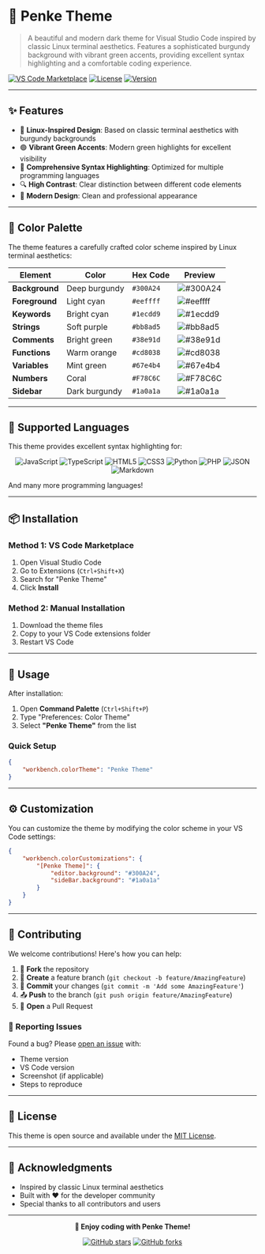 # 🎨 Penke Theme

> A beautiful and modern dark theme for Visual Studio Code inspired by classic Linux terminal aesthetics. Features a sophisticated burgundy background with vibrant green accents, providing excellent syntax highlighting and a comfortable coding experience.

[![VS Code Marketplace](https://img.shields.io/badge/VS%20Code-Marketplace-blue?style=for-the-badge&logo=visual-studio-code)](https://marketplace.visualstudio.com/)
[![License](https://img.shields.io/badge/License-MIT-green?style=for-the-badge)](LICENSE)
[![Version](https://img.shields.io/badge/Version-0.0.6-orange?style=for-the-badge)](package.json)

---

## ✨ Features

- 🐧 **Linux-Inspired Design**: Based on classic terminal aesthetics with burgundy backgrounds
- 🟢 **Vibrant Green Accents**: Modern green highlights for excellent visibility
- 🎯 **Comprehensive Syntax Highlighting**: Optimized for multiple programming languages
- 🔍 **High Contrast**: Clear distinction between different code elements
- 🎨 **Modern Design**: Clean and professional appearance

---

## 🎨 Color Palette

The theme features a carefully crafted color scheme inspired by Linux terminal aesthetics:

| Element | Color | Hex Code | Preview |
|---------|-------|----------|---------|
| **Background** | Deep burgundy | `#300A24` | ![#300A24](https://via.placeholder.com/20/300A24/000000?text=+) |
| **Foreground** | Light cyan | `#eeffff` | ![#eeffff](https://via.placeholder.com/20/eeffff/000000?text=+) |
| **Keywords** | Bright cyan | `#1ecdd9` | ![#1ecdd9](https://via.placeholder.com/20/1ecdd9/000000?text=+) |
| **Strings** | Soft purple | `#bb8ad5` | ![#bb8ad5](https://via.placeholder.com/20/bb8ad5/000000?text=+) |
| **Comments** | Bright green | `#38e91d` | ![#38e91d](https://via.placeholder.com/20/38e91d/000000?text=+) |
| **Functions** | Warm orange | `#cd8038` | ![#cd8038](https://via.placeholder.com/20/cd8038/000000?text=+) |
| **Variables** | Mint green | `#67e4b4` | ![#67e4b4](https://via.placeholder.com/20/67e4b4/000000?text=+) |
| **Numbers** | Coral | `#F78C6C` | ![#F78C6C](https://via.placeholder.com/20/F78C6C/000000?text=+) |
| **Sidebar** | Dark burgundy | `#1a0a1a` | ![#1a0a1a](https://via.placeholder.com/20/1a0a1a/000000?text=+) |

---

## 🚀 Supported Languages

This theme provides excellent syntax highlighting for:

<div align="center">

![JavaScript](https://img.shields.io/badge/JavaScript-F7DF1E?style=for-the-badge&logo=javascript&logoColor=black)
![TypeScript](https://img.shields.io/badge/TypeScript-007ACC?style=for-the-badge&logo=typescript&logoColor=white)
![HTML5](https://img.shields.io/badge/HTML5-E34F26?style=for-the-badge&logo=html5&logoColor=white)
![CSS3](https://img.shields.io/badge/CSS3-1572B6?style=for-the-badge&logo=css3&logoColor=white)
![Python](https://img.shields.io/badge/Python-3776AB?style=for-the-badge&logo=python&logoColor=white)
![PHP](https://img.shields.io/badge/PHP-777BB4?style=for-the-badge&logo=php&logoColor=white)
![JSON](https://img.shields.io/badge/JSON-000000?style=for-the-badge&logo=json&logoColor=white)
![Markdown](https://img.shields.io/badge/Markdown-000000?style=for-the-badge&logo=markdown&logoColor=white)

</div>

And many more programming languages!

---

## 📦 Installation

### Method 1: VS Code Marketplace
1. Open Visual Studio Code
2. Go to Extensions (`Ctrl+Shift+X`)
3. Search for "Penke Theme"
4. Click **Install**

### Method 2: Manual Installation
1. Download the theme files
2. Copy to your VS Code extensions folder
3. Restart VS Code

---

## 🎯 Usage

After installation:

1. Open **Command Palette** (`Ctrl+Shift+P`)
2. Type "Preferences: Color Theme"
3. Select **"Penke Theme"** from the list

### Quick Setup
```json
{
    "workbench.colorTheme": "Penke Theme"
}
```

---

## ⚙️ Customization

You can customize the theme by modifying the color scheme in your VS Code settings:

```json
{
    "workbench.colorCustomizations": {
        "[Penke Theme]": {
            "editor.background": "#300A24",
            "sideBar.background": "#1a0a1a"
        }
    }
}
```

---

## 🤝 Contributing

We welcome contributions! Here's how you can help:

1. 🍴 **Fork** the repository
2. 🌿 **Create** a feature branch (`git checkout -b feature/AmazingFeature`)
3. 💾 **Commit** your changes (`git commit -m 'Add some AmazingFeature'`)
4. 📤 **Push** to the branch (`git push origin feature/AmazingFeature`)
5. 🔄 **Open** a Pull Request

### 🐛 Reporting Issues
Found a bug? Please [open an issue](../../issues) with:
- Theme version
- VS Code version
- Screenshot (if applicable)
- Steps to reproduce

---

## 📄 License

This theme is open source and available under the [MIT License](LICENSE).

---

## 🙏 Acknowledgments

- Inspired by classic Linux terminal aesthetics
- Built with ❤️ for the developer community
- Special thanks to all contributors and users

---

<div align="center">

**🎨 Enjoy coding with Penke Theme!** 

[![GitHub stars](https://img.shields.io/github/stars/GabrielPenke292/penke-theme?style=social)](https://github.com/yourusername/penke-theme)
[![GitHub forks](https://img.shields.io/github/forks/GabrielPenke292/penke-theme?style=social)](https://github.com/yourusername/penke-theme)

</div>
